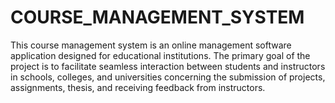 # COURSE_MANAGEMENT_SYSTEM
  This course management system is an online management software application designed for educational institutions. The primary goal of the project is to facilitate seamless interaction between students and instructors in schools, colleges, and universities concerning the submission of projects, assignments, thesis, and receiving feedback from instructors. 
